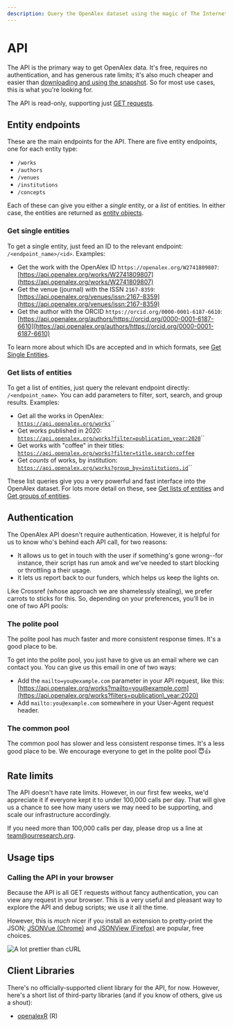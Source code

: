 ```yaml
---
description: Query the OpenAlex dataset using the magic of The Internet
---
```


# API

The API is the primary way to get OpenAlex data. It's free, requires no authentication, and has generous rate limits; it's also much cheaper and easier than [downloading and using the snapshot](../download-snapshot/). So for most use cases, this is what you're looking for.&#x20;

The API is read-only, supporting just [GET requests](https://developer.mozilla.org/en-US/docs/Web/HTTP/Methods/GET).&#x20;

## Entity endpoints

These are the main endpoints for the API. There are five entity endpoints, one for each entity type:

* `/works`&#x20;
* `/authors`
* `/venues`
* `/institutions`
* `/concepts`

Each of these can give you either a _single_ entity, or a _list_ of entities. In either case, the entities are returned as [entity objects](../about-the-data/).

### Get single entities

To get a single entity, just feed an ID to the relevant endpoint: `/<endpoint_name>/<id>`. Examples:

* Get the work with the OpenAlex ID `https://openalex.org/W2741809807`:\
  [https://api.openalex.org/works/W2741809807](https://api.openalex.org/works/W2741809807)
* Get the venue (journal) with the ISSN `2167-8359`:\
  [https://api.openalex.org/venues/issn:2167-8359](https://api.openalex.org/venues/issn:2167-8359)
* Get the author with the ORCID `https://orcid.org/0000-0001-6187-6610`:\
  [https://api.openalex.org/authors/https://orcid.org/0000-0001-6187-6610](https://api.openalex.org/authors/https://orcid.org/0000-0001-6187-6610)

To learn more about which IDs are accepted and in which formats, see [Get Single Entities](get-single-entities.md).

### Get lists of entities

To get a list of entities, just query the relevant endpoint directly: `/<endpoint_name>`. You can add parameters to filter, sort, search, and group results. Examples:

* Get all the works in OpenAlex: \
  [`https://api.openalex.org/works`](https://api.openalex.org/works)``
* Get works published in 2020:\
  [`https://api.openalex.org/works?filter=publication_year:2020`](https://api.openalex.org/works?filter=publication\_year:2020)``
* Get works with "coffee" in their titles:\
  [`https://api.openalex.org/works?filter=title.search:coffee`](https://api.openalex.org/works?filter=title.search:coffee)
* Get _counts_ of works, by institution:\
  [`https://api.openalex.org/works?group_by=institutions.id`](https://api.openalex.org/works?group\_by=institutions.id)``

These list queries give you a very powerful and fast interface into the OpenAlex dataset. For lots more detail on these, see [Get lists of entities](get-lists-of-entities.md) and [Get groups of entities](get-groups-of-entities.md).&#x20;

## Authentication

The OpenAlex API doesn't require authentication. However, it is helpful for us to know who's behind each API call, for two reasons:

* It allows us to get in touch with the user if something's gone wrong--for instance, their script has run amok and we've needed to start blocking or throttling a their usage.
* It lets us report back to our funders, which helps us keep the lights on.

Like Crossref (whose approach we are shamelessly stealing), we prefer carrots to sticks for this. So, depending on your preferences, you'll be in one of two API pools:

### The polite pool

The polite pool has much faster and more consistent response times. It's a good place to be.&#x20;

To get into the polite pool, you just have to give us an email where we can contact you. You can give us this email in one of two ways:

* Add the `mailto=you@example.com` parameter in your API request, like this: [https://api.openalex.org/works?mailto=you@example.com](https://api.openalex.org/works?filters=publication\_year:2020)
* Add `mailto:you@example.com` somewhere in your User-Agent request header.

### The common pool

The common pool has slower and less consistent response times. It's a less good place to be. We encourage everyone to get in the polite pool :innocent::thumbsup:

## Rate limits

The API doesn't have rate limits. However, in our first few weeks, we'd appreciate it if everyone kept it to under 100,000 calls per day. That will give us a chance to see how many users we may need to be supporting, and scale our infrastructure accordingly.&#x20;

If you need more than 100,000 calls per day, please drop us a line at team@ourresearch.org.

## Usage tips

### Calling the API in your browser

Because the API is all GET requests without fancy authentication, you can view any request in your browser. This is a very useful and pleasant way to explore the API and debug scripts; we use it all the time.&#x20;

However, this is _much_ nicer if you install an extension to pretty-print the JSON; [JSONVue (Chrome)](https://chrome.google.com/webstore/detail/jsonvue/chklaanhfefbnpoihckbnefhakgolnmc) and [JSONView (Firefox)](https://addons.mozilla.org/en-US/firefox/addon/jsonview) are popular, free choices.

![A lot prettier than cURL](https://i.imgur.com/E7mNLph.png)

## Client Libraries&#x20;

There's no officially-supported client library for the API, for now. However, here's a short list of third-party libraries (and if you know of others, give us a shout):

* [openalexR](https://github.com/massimoaria/openalexR) (R)
